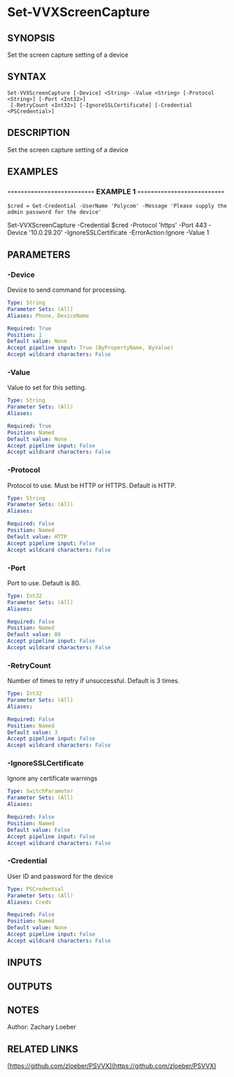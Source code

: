 ﻿---
external help file: PSVVX-help.xml
online version: https://github.com/zloeber/PSVVX
schema: 2.0.0
---

# Set-VVXScreenCapture

## SYNOPSIS
Set the screen capture setting of a device

## SYNTAX

```
Set-VVXScreenCapture [-Device] <String> -Value <String> [-Protocol <String>] [-Port <Int32>]
 [-RetryCount <Int32>] [-IgnoreSSLCertificate] [-Credential <PSCredential>]
```

## DESCRIPTION
Set the screen capture setting of a device

## EXAMPLES

### -------------------------- EXAMPLE 1 --------------------------
```
$cred = Get-Credential -UserName 'Polycom' -Message 'Please supply the admin password for the device'
```

Set-VVXScreenCapture -Credential $cred -Protocol 'https' -Port 443 -Device '10.0.29.20' -IgnoreSSLCertificate -ErrorAction:Ignore -Value 1

## PARAMETERS

### -Device
Device to send command for processing.

```yaml
Type: String
Parameter Sets: (All)
Aliases: Phone, DeviceName

Required: True
Position: 1
Default value: None
Accept pipeline input: True (ByPropertyName, ByValue)
Accept wildcard characters: False
```

### -Value
Value to set for this setting.

```yaml
Type: String
Parameter Sets: (All)
Aliases: 

Required: True
Position: Named
Default value: None
Accept pipeline input: False
Accept wildcard characters: False
```

### -Protocol
Protocol to use.
Must be HTTP or HTTPS.
Default is HTTP.

```yaml
Type: String
Parameter Sets: (All)
Aliases: 

Required: False
Position: Named
Default value: HTTP
Accept pipeline input: False
Accept wildcard characters: False
```

### -Port
Port to use.
Default is 80.

```yaml
Type: Int32
Parameter Sets: (All)
Aliases: 

Required: False
Position: Named
Default value: 80
Accept pipeline input: False
Accept wildcard characters: False
```

### -RetryCount
Number of times to retry if unsuccessful.
Default is 3 times.

```yaml
Type: Int32
Parameter Sets: (All)
Aliases: 

Required: False
Position: Named
Default value: 3
Accept pipeline input: False
Accept wildcard characters: False
```

### -IgnoreSSLCertificate
Ignore any certificate warnings

```yaml
Type: SwitchParameter
Parameter Sets: (All)
Aliases: 

Required: False
Position: Named
Default value: False
Accept pipeline input: False
Accept wildcard characters: False
```

### -Credential
User ID and password for the device

```yaml
Type: PSCredential
Parameter Sets: (All)
Aliases: Creds

Required: False
Position: Named
Default value: None
Accept pipeline input: False
Accept wildcard characters: False
```

## INPUTS

## OUTPUTS

## NOTES
Author: Zachary Loeber

## RELATED LINKS

[https://github.com/zloeber/PSVVX](https://github.com/zloeber/PSVVX)

